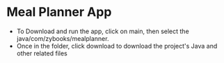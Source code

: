 # Meal Planner App
- To Download and run the app, click on main, then select the java/com/zybooks/mealplanner.
- Once in the folder, click download to download the project's Java and other related files
